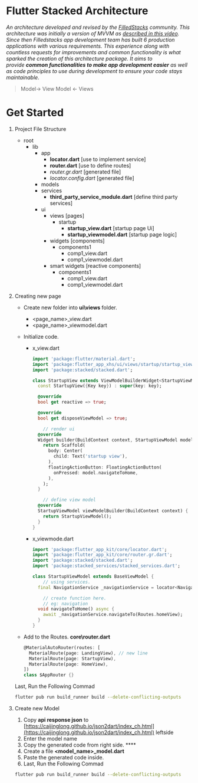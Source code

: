 # Flutter Stacked Architecture

*An architecture developed and revised by the [FilledStacks](https://www.youtube.com/filledstacks) community. This architecture was initially a version of MVVM as [described in this video](https://youtu.be/kDEflMYTFlk). Since then Filledstacks app development team has built 6 production applications with various requirements. This experience along with countless requests for improvements and common functionality is what sparked the creation of this architecture package. It aims to provide **common functionalities to make app development easier** as well as code principles to use during development to ensure your code stays maintainable.*

> Model→ View Model ← Views

# Get Started

1. Project File Structure
    - root
        - lib
            - app
                - **locator.dart** [use to implement service]
                - **router.dart** [use to define routes]
                - *router.gr.dart* [generated file]
                - *locator.config.dart* [generated file]
            - models
            - services
                - **third_party_service_module.dart** [define third party services]
            - ui
                - views [pages]
                    - startup
                        - **startup_view.dart** [startup page Ui]
                        - **startup_viewmodel.dart** [startup page logic]
                - widgets [components]
                    - components1
                        - comp1_view.dart
                        - comp1_viewmodel.dart
                - smart widgets [reactive components]
                    - components1
                        - comp1_view.dart
                        - comp1_viewmodel.dart
2. Creating new page
    - Create new folder into **ui\views** folder.
        - <page_name>_view.dart
        - <page_name>_viewmodel.dart
    - Initialize code.
        - x_view.dart

            ```dart
            import 'package:flutter/material.dart';
            import 'package:flutter_app_xhs/ui/views/startup/startup_viewmodel.dart';
            import 'package:stacked/stacked.dart';

            class StartupView extends ViewModelBuilderWidget<StartupViewModel> {
              const StartupView({Key key}) : super(key: key);

              @override
              bool get reactive => true;

              @override
              bool get disposeViewModel => true;

            	// render ui
              @override
              Widget builder(BuildContext context, StartupViewModel model, Widget child) {
                return Scaffold(
                  body: Center(
                    child: Text('startup view'),
                  ),
                  floatingActionButton: FloatingActionButton(
                    onPressed: model.navigateToHome,
                  ),
                );
              }

            	// define view model
              @override
              StartupViewModel viewModelBuilder(BuildContext context) {
                return StartupViewModel();
              }
            }
            ```

        - x_viewmode.dart

            ```dart
            import 'package:flutter_app_kit/core/locator.dart';
            import 'package:flutter_app_kit/core/router.gr.dart';
            import 'package:stacked/stacked.dart';
            import 'package:stacked_services/stacked_services.dart';

            class StartupViewModel extends BaseViewModel {
            	// using services.
              final NavigationService _navigationService = locator<NavigationService>();

            	// create function here.
            	// eg: navigation
              void navigateToHome() async {
                await _navigationService.navigateTo(Routes.homeView);
              }
            }
            ```

    - Add to the Routes. **core\router.dart**

        ```dart
        @MaterialAutoRouter(routes: [
          MaterialRoute(page: LandingView), // new line
          MaterialRoute(page: StartupView),
          MaterialRoute(page: HomeView),
        ])
        class $AppRouter {}
        ```

    Last, Run the Following Commad

    ```bash
    flutter pub run build_runner build --delete-conflicting-outputs
    ```

3. Create new Model
    1. Copy **api response json** to [https://caijinglong.github.io/json2dart/index_ch.html](https://caijinglong.github.io/json2dart/index_ch.html) leftside
    2. Enter the model name
    3. Copy the generated code from right side. ****
    4. Create a file **<model_name>_model.dart**
    5. Paste the generated code inside.
    6. Last, Run the Following Commad

    ```bash
    flutter pub run build_runner build --delete-conflicting-outputs
    ```
